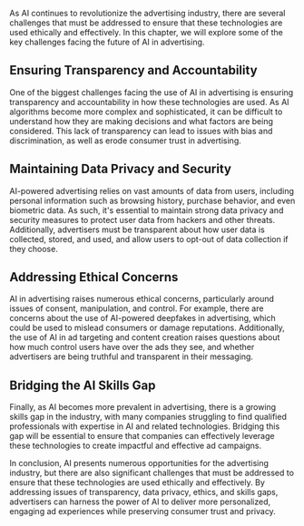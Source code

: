 
As AI continues to revolutionize the advertising industry, there are several challenges that must be addressed to ensure that these technologies are used ethically and effectively. In this chapter, we will explore some of the key challenges facing the future of AI in advertising.

Ensuring Transparency and Accountability
----------------------------------------

One of the biggest challenges facing the use of AI in advertising is ensuring transparency and accountability in how these technologies are used. As AI algorithms become more complex and sophisticated, it can be difficult to understand how they are making decisions and what factors are being considered. This lack of transparency can lead to issues with bias and discrimination, as well as erode consumer trust in advertising.

Maintaining Data Privacy and Security
-------------------------------------

AI-powered advertising relies on vast amounts of data from users, including personal information such as browsing history, purchase behavior, and even biometric data. As such, it's essential to maintain strong data privacy and security measures to protect user data from hackers and other threats. Additionally, advertisers must be transparent about how user data is collected, stored, and used, and allow users to opt-out of data collection if they choose.

Addressing Ethical Concerns
---------------------------

AI in advertising raises numerous ethical concerns, particularly around issues of consent, manipulation, and control. For example, there are concerns about the use of AI-powered deepfakes in advertising, which could be used to mislead consumers or damage reputations. Additionally, the use of AI in ad targeting and content creation raises questions about how much control users have over the ads they see, and whether advertisers are being truthful and transparent in their messaging.

Bridging the AI Skills Gap
--------------------------

Finally, as AI becomes more prevalent in advertising, there is a growing skills gap in the industry, with many companies struggling to find qualified professionals with expertise in AI and related technologies. Bridging this gap will be essential to ensure that companies can effectively leverage these technologies to create impactful and effective ad campaigns.

In conclusion, AI presents numerous opportunities for the advertising industry, but there are also significant challenges that must be addressed to ensure that these technologies are used ethically and effectively. By addressing issues of transparency, data privacy, ethics, and skills gaps, advertisers can harness the power of AI to deliver more personalized, engaging ad experiences while preserving consumer trust and privacy.
